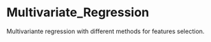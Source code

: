 # Multivariate_Regression

Multivariante regression with different methods for features selection.  
